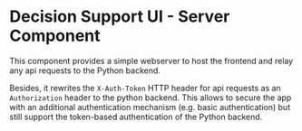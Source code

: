 # Decision Support UI - Server Component

This component provides a simple webserver to host the frontend and 
relay any api requests to the Python backend.

Besides, it rewrites the `X-Auth-Token` HTTP header for api requests as 
an `Authorization` header to the python backend. This allows to secure the
app with an additional authentication mechanism (e.g. basic authentication) 
but still support the token-based authentication of the Python backend.